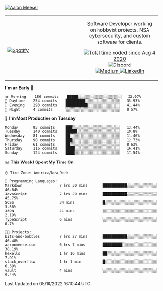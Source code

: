 [![Aaron Meese!](https://user-images.githubusercontent.com/17814535/88975338-a2aabf00-d27f-11ea-963f-8a19608716b4.png)](https://github.com/ajmeese7/readme-ascii "README ASCII")

<!-- Modified from project here: https://github.com/novatorem/novatorem -->
<table width="100%">
  <tr>
  <td width="50%">

&nbsp; <br> [![Spotify](https://ajmeese7.vercel.app/api/spotify)](https://open.spotify.com/user/ajmeese)

  </td>
  <td width="50%">
    <p align="center">
    Software Developer working on hobbyist projects, NSA cybersecurity, and custom software for clients.
    </p>
    <p align="center">
      <a href="https://wakatime.com/@f726891d-3b02-46cd-9b60-e8c59f9e2b14">
        <img src="https://wakatime.com/badge/user/f726891d-3b02-46cd-9b60-e8c59f9e2b14.svg" alt="Total time coded since Aug 4 2020" title="WakaTime" />
      </a>
      <a href="http://link.aaronmeese.com/discord">
        <img src="https://img.shields.io/badge/discord-ajmeese7%234835-369?style=flat-square&logo=discord&logoColor=white&color=purple" alt="Discord" title="Discord">
      </a>
      <br />
      <a href="https://link.aaronmeese.com/medium">
        <img src="https://img.shields.io/badge/medium-ajmeese7-1DB954?style=flat-square&logo=medium&logoColor=white" alt="Medium" title="Medium">
      </a>
      <a href="https://link.aaronmeese.com/linkedin">
        <img src="https://img.shields.io/badge/linkedIn-aaronmeese-1DB954?style=flat-square&logo=linkedin&logoColor=white&color=blue" alt="LinkedIn" title="LinkedIn">
      </a>
    </p>
  </td>

</table>

[//]: <> (The `&nbsp;` is to have Aphelion take up more space)

<!--START_SECTION:waka-->
**I'm an Early 🐤** 

```text
🌞 Morning    156 commits    █████░░░░░░░░░░░░░░░░░░░░   22.07% 
🌆 Daytime    254 commits    █████████░░░░░░░░░░░░░░░░   35.93% 
🌃 Evening    293 commits    ██████████░░░░░░░░░░░░░░░   41.44% 
🌙 Night      4 commits      ░░░░░░░░░░░░░░░░░░░░░░░░░   0.57%

```
📅 **I'm Most Productive on Tuesday** 

```text
Monday       95 commits     ███░░░░░░░░░░░░░░░░░░░░░░   13.44% 
Tuesday      140 commits    █████░░░░░░░░░░░░░░░░░░░░   19.8% 
Wednesday    81 commits     ██░░░░░░░░░░░░░░░░░░░░░░░   11.46% 
Thursday     90 commits     ███░░░░░░░░░░░░░░░░░░░░░░   12.73% 
Friday       61 commits     ██░░░░░░░░░░░░░░░░░░░░░░░   8.63% 
Saturday     116 commits    ████░░░░░░░░░░░░░░░░░░░░░   16.41% 
Sunday       124 commits    ████░░░░░░░░░░░░░░░░░░░░░   17.54%

```


📊 **This Week I Spent My Time On** 

```text
⌚︎ Time Zone: America/New_York

💬 Programming Languages: 
Markdown                 7 hrs 30 mins       ███████████░░░░░░░░░░░░░░   46.84% 
JavaScript               7 hrs 20 mins       ███████████░░░░░░░░░░░░░░   45.75% 
SCSS                     34 mins             █░░░░░░░░░░░░░░░░░░░░░░░░   3.58% 
JSON                     21 mins             ░░░░░░░░░░░░░░░░░░░░░░░░░   2.19% 
TypeScript               6 mins              ░░░░░░░░░░░░░░░░░░░░░░░░░   0.7%

🐱‍💻 Projects: 
bits-and-bobbles         7 hrs 27 mins       ███████████░░░░░░░░░░░░░░   46.48% 
aaronmeese.com           6 hrs 7 mins        █████████░░░░░░░░░░░░░░░░   38.19% 
hexells                  1 hr 16 mins        ██░░░░░░░░░░░░░░░░░░░░░░░   7.91% 
stack_overflow           1 hr 1 min          █░░░░░░░░░░░░░░░░░░░░░░░░   6.39% 
vault                    4 mins              ░░░░░░░░░░░░░░░░░░░░░░░░░   0.44%

```


 Last Updated on 05/10/2022 16:10:44 UTC
<!--END_SECTION:waka-->

